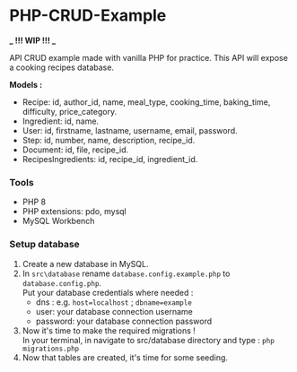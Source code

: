 # PHP-CRUD-Example

**_ !!! WIP !!! _**

API CRUD example made with vanilla PHP for practice. This API will expose a cooking recipes database.

<b> Models : </b>

- Recipe: id, author_id, name, meal_type, cooking_time, baking_time, difficulty, price_category.
- Ingredient: id, name.
- User: id, firstname, lastname, username, email, password.
- Step: id, number, name, description, recipe_id.
- Document: id, file, recipe_id.
- RecipesIngredients: id, recipe_id, ingredient_id.

### Tools

- PHP 8
- PHP extensions: pdo, mysql
- MySQL Workbench

### Setup database

1. Create a new database in MySQL.
2. In `src\database` rename `database.config.example.php` to `database.config.php`.  
   Put your database credentials where needed :
   - dns : e.g. `host=localhost` ; `dbname=example`
   - user: your database connection username
   - password: your database connection password
3. Now it's time to make the required migrations !  
   In your terminal, in navigate to src/database directory and type : `php migrations.php`
4. Now that tables are created, it's time for some seeding.
